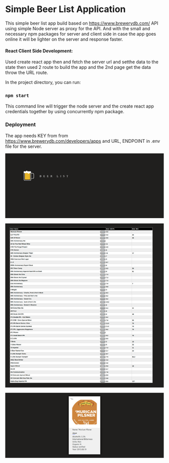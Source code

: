 # Simple Beer List Application

This simple beer list app build based on https://www.brewerydb.com/ API using simple Node server as proxy for the API. And with the small and necessary npm packages for server and client side in case the app goes online it will be lighter on the server and response faster.

#### React Client Side Development:
 Used create react app then and fetch the server url and setthe data to the state then used 2 route to build the app and the 2nd page get the data throw the URL route.


In the project directory, you can run:

### `npm start`  

This command line will trigger the node server and the create react app credentials together by using concurrently npm package. 


### Deployment
The app needs KEY from from https://www.brewerydb.com/developers/apps and URL, ENDPOINT in .env file for the server.  


![Getting Started](./images/spinner.png)

![Getting Started](./images/list.png)

![Getting Started](./images/details.png)


